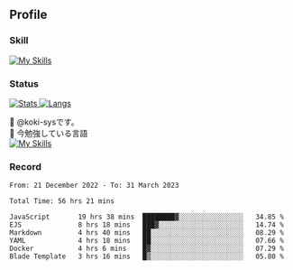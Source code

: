 ## Profile
### Skill
[![My Skills](https://skillicons.dev/icons?i=html,css,javascript,php,java,nodejs,react,bootstrap,docker,laravel,git,github,githubactions,materialui&theme=dark)](https://skillicons.dev)<br>
### Status
[![Stats](https://github-readme-stats.vercel.app/api?username=koki-sys&count_private=true&show_icons=true)
![Langs](https://github-readme-stats.vercel.app/api/top-langs/?username=koki-sys&layout=compact)](https://github.com/koki-sys)

👋 @koki-sysです。<br/>
🌱 今勉強している言語<br/>
[![My Skills](https://skillicons.dev/icons?i=typescript,react,golang&theme=dark)](https://skillicons.dev)


<!---
koki-sys/koki-sys is a ✨ special ✨ repository because its `README.md` (this file) appears on your GitHub profile.
You can click the Preview link to take a look at your changes.
--->

### Record
<!--START_SECTION:waka-->

```text
From: 21 December 2022 - To: 31 March 2023

Total Time: 56 hrs 21 mins

JavaScript       19 hrs 38 mins  ████████▓░░░░░░░░░░░░░░░░   34.85 %
EJS              8 hrs 18 mins   ███▓░░░░░░░░░░░░░░░░░░░░░   14.74 %
Markdown         4 hrs 40 mins   ██░░░░░░░░░░░░░░░░░░░░░░░   08.29 %
YAML             4 hrs 18 mins   ██░░░░░░░░░░░░░░░░░░░░░░░   07.66 %
Docker           4 hrs 6 mins    █▓░░░░░░░░░░░░░░░░░░░░░░░   07.29 %
Blade Template   3 hrs 16 mins   █▒░░░░░░░░░░░░░░░░░░░░░░░   05.80 %
```

<!--END_SECTION:waka-->
